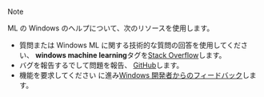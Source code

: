 > [!NOTE]
> ML の Windows のヘルプについて、次のリソースを使用します。
> * 質問または Windows ML に関する技術的な質問の回答を使用してください、 **windows machine learning**タグを[Stack Overflow](https://stackoverflow.com/questions/tagged/windows-machine-learning)します。
> * バグを報告するでして問題を報告、 [GitHub](https://github.com/Microsoft/Windows-Machine-Learning/issues)します。
> * 機能を要求してください に進み[Windows 開発者からのフィードバック](https://wpdev.uservoice.com/)します。